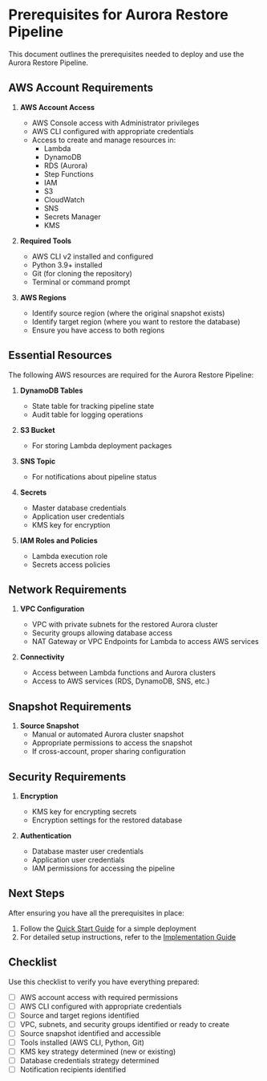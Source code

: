# Prerequisites for Aurora Restore Pipeline

This document outlines the prerequisites needed to deploy and use the Aurora Restore Pipeline.

## AWS Account Requirements

1. **AWS Account Access**
   - AWS Console access with Administrator privileges
   - AWS CLI configured with appropriate credentials
   - Access to create and manage resources in:
     - Lambda
     - DynamoDB
     - RDS (Aurora)
     - Step Functions
     - IAM
     - S3
     - CloudWatch
     - SNS
     - Secrets Manager
     - KMS

2. **Required Tools**
   - AWS CLI v2 installed and configured
   - Python 3.9+ installed
   - Git (for cloning the repository)
   - Terminal or command prompt

3. **AWS Regions**
   - Identify source region (where the original snapshot exists)
   - Identify target region (where you want to restore the database)
   - Ensure you have access to both regions

## Essential Resources

The following AWS resources are required for the Aurora Restore Pipeline:

1. **DynamoDB Tables**
   - State table for tracking pipeline state
   - Audit table for logging operations

2. **S3 Bucket**
   - For storing Lambda deployment packages

3. **SNS Topic**
   - For notifications about pipeline status

4. **Secrets**
   - Master database credentials
   - Application user credentials
   - KMS key for encryption

5. **IAM Roles and Policies**
   - Lambda execution role
   - Secrets access policies

## Network Requirements

1. **VPC Configuration**
   - VPC with private subnets for the restored Aurora cluster
   - Security groups allowing database access
   - NAT Gateway or VPC Endpoints for Lambda to access AWS services

2. **Connectivity**
   - Access between Lambda functions and Aurora clusters
   - Access to AWS services (RDS, DynamoDB, SNS, etc.)

## Snapshot Requirements

1. **Source Snapshot**
   - Manual or automated Aurora cluster snapshot
   - Appropriate permissions to access the snapshot
   - If cross-account, proper sharing configuration

## Security Requirements

1. **Encryption**
   - KMS key for encrypting secrets
   - Encryption settings for the restored database

2. **Authentication**
   - Database master user credentials
   - Application user credentials
   - IAM permissions for accessing the pipeline

## Next Steps

After ensuring you have all the prerequisites in place:

1. Follow the [Quick Start Guide](./03_quick_start.md) for a simple deployment
2. For detailed setup instructions, refer to the [Implementation Guide](../implementation_guide/01_prerequisites.md)

## Checklist

Use this checklist to verify you have everything prepared:

- [ ] AWS account access with required permissions
- [ ] AWS CLI configured with appropriate credentials
- [ ] Source and target regions identified
- [ ] VPC, subnets, and security groups identified or ready to create
- [ ] Source snapshot identified and accessible
- [ ] Tools installed (AWS CLI, Python, Git)
- [ ] KMS key strategy determined (new or existing)
- [ ] Database credentials strategy determined
- [ ] Notification recipients identified 